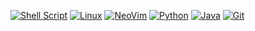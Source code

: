 [![Shell Script](https://img.shields.io/badge/-ZSH-1e1e2e?style=for-the-badge&logo=gnu-bash&logoColor=white&labelColor=89b4fa)](https://www.zsh.org/)
[![Linux](https://img.shields.io/badge/-Linux-1e1e2e?style=for-the-badge&logo=linux&logoColor=black&labelColor=f9e2af)](https://github.com/torvalds/linux)
[![NeoVim](https://img.shields.io/badge/-NeoVim-1e1e2e?style=for-the-badge&logo=neovim&logoColor=white&labelColor=a6e3a1)](https://neovim.io/)
[![Python](https://img.shields.io/badge/-Python-1e1e2e?style=for-the-badge&logo=python&logoColor=white&labelColor=fab387)](https://www.python.org/)
[![Java](https://img.shields.io/badge/-Java-1e1e2e?style=for-the-badge&logo=openjdk&logoColor=white&labelColor=f38ba8)](https://www.java.com/)
[![Git](https://img.shields.io/badge/-Git-1e1e2e?style=for-the-badge&logo=git&logoColor=white&labelColor=eba0ac)](https://git-scm.com/)

